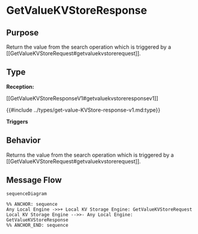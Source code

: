 <div class="message">

# GetValueKVStoreResponse

## Purpose

<!-- --8<-- [start:purpose] -->
Return the value from the search operation which is triggered by a
[[GetValueKVStoreRequest#getvaluekvstorerequest]].

<!-- --8<-- [end:purpose] -->

## Type

<!-- --8<-- [start:type] -->
**Reception:**

[[GetValueKVStoreResponseV1#getvaluekvstoreresponsev1]]

{{#include ../types/get-value-KVStore-response-v1.md:type}}

**Triggers**


<!-- --8<-- [end:type] -->

## Behavior

<!-- --8<-- [start:behavior] -->
Returns the value from the search operation which is triggered by a 
[[GetValueKVStoreRequest#getvaluekvstorerequest]].

<!-- --8<-- [end:behavior] -->


## Message Flow

<!-- --8<-- [start:messages] -->
```mermaid
sequenceDiagram

%% ANCHOR: sequence
Any Local Engine ->>+ Local KV Storage Engine: GetValueKVStoreRequest
Local KV Storage Engine -->>- Any Local Engine: GetValueKVStoreResponse
%% ANCHOR_END: sequence
```

<!-- --8<-- [end:messages] -->

</div>